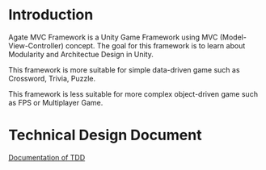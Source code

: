 # Introduction
Agate MVC Framework is a Unity Game Framework using MVC (Model-View-Controller) concept.
The goal for this framework is to learn about Modularity and Architectue Design in Unity.

This framework is more suitable for simple data-driven game such as Crossword, Trivia, Puzzle.

This framework is less suitable for more complex object-driven game such as FPS or Multiplayer Game.

# Technical Design Document
 [Documentation of TDD](https://knotty-periodical-54f.notion.site/TankU-a14ece5514c44e689eca174bb6236ee1)
